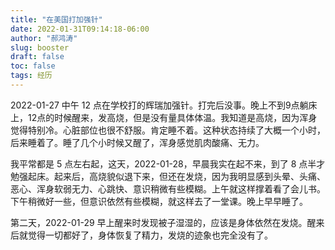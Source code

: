 ```yaml
---
title: "在美国打加强针"
date: 2022-01-31T09:14:18-06:00
author: "郝鸿涛"
slug: booster
draft: false
toc: false
tags: 经历
---
```


2022-01-27 中午 12 点在学校打的辉瑞加强针。打完后没事。晚上不到9点躺床上，12点的时候醒来，发高烧，但是没有量具体体温。我知道是高烧，因为浑身觉得特别冷。心脏部位也很不舒服。肯定睡不着。这种状态持续了大概一个小时，后来睡着了。睡了几个小时候又醒了，浑身感觉肌肉酸痛、无力。

我平常都是 5 点左右起，这天，2022-01-28，早晨我实在起不来，到了 8 点半才勉强起床。起来后，高烧貌似退下来，但还在发烧，因为我明显感到头晕、头痛、恶心、浑身软弱无力、心跳快、意识稍微有些模糊。上午就这样撑着看了会儿书。下午稍微好一些，但意识依然有些模糊，就这样去了一堂课。晚上早早睡了。

第二天，2022-01-29 早上醒来时发现被子湿湿的，应该是身体依然在发烧。醒来后就觉得一切都好了，身体恢复了精力，发烧的迹象也完全没有了。
